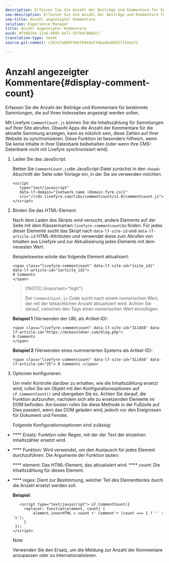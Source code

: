 ```yaml
---
description: Erfassen Sie die Anzahl der Beiträge und Kommentare für bestimmte Sammlungen, die auf Ihren Indexseiten angezeigt werden sollen.
seo-description: Erfassen Sie die Anzahl der Beiträge und Kommentare für bestimmte Sammlungen, die auf Ihren Indexseiten angezeigt werden sollen.
seo-title: Anzahl angezeigter Kommentare
solution: Experience Manager
title: Anzahl angezeigter Kommentare
uuid: 0f39b25e-11e0-4945-be71-55fb4798b6c7
translation-type: tm+mt
source-git-commit: c287e7a880f956f0444af746adee682571fe5a72

---
```



# Anzahl angezeigter Kommentare{#display-comment-count}

Erfassen Sie die Anzahl der Beiträge und Kommentare für bestimmte Sammlungen, die auf Ihren Indexseiten angezeigt werden sollen.

Mit Livefyre `CommentCount.js` können Sie die Inhaltszählung für Sammlungen auf Ihrer Site abrufen. Obwohl Apps die Anzahl der Kommentare für die aktuelle Sammlung anzeigen, kann es nützlich sein, diese Zahlen auf Ihrer Website zu synchronisieren. Diese Funktion ist besonders hilfreich, wenn Sie keine Inhalte in Ihrer Datenbank beibehalten (oder wenn Ihre CMS-Datenbank nicht mit Livefyre synchronisiert wird).

1. Laden Sie das JavaScript.

   Betten Sie `CommentCount.js`die JavaScript-Datei zunächst in den `<head>` Abschnitt der Seite oder Vorlage ein, in der Sie sie verwenden möchten.

   ```
   <script 
      type="text/javascript" 
      data-lf-domain="{network name (domain.fyre.co)}" 
      src="//cdn.livefyre.com/libs/commentcount/v1.0/commentcount.js"> 
   </script>
   ```

1. Binden Sie das HTML-Element.

   Nach dem Laden des Skripts wird versucht, andere Elemente auf der Seite mit dem Klassennamen `livefyre-commentcount`zu finden. Für jedes dieser Elemente sucht das Skript nach `data-lf-site-id` und `data-lf-article-id` HTML-Attributen und verwendet diese zum Abrufen von Inhalten aus Livefyre und zur Aktualisierung jedes Elements mit dem neuesten Wert.

   Beispielsweise würde das folgende Element aktualisiert:

   ```
   <span class="livefyre-commentcount" data-lf-site-id="{site_id}" data-lf-article-id="{article_id}"> 
   0 Comments  
   </span>
   ```

   >[!NOTE] {important="high"}
   >
   >Der `CommentCount.js` Code sucht nach einem numerischen Wert, der mit der tatsächlichen Anzahl aktualisiert wird. Achten Sie darauf, zwischen den Tags einen numerischen Wert einzufügen.

   **Beispiel 1** (Verwenden der URL als Artikel-ID):

   ```
   <span class="livefyre-commentcount" data-lf-site-id="311458" data-lf-article-id="https://mikesoldner.com/blog.php">  
   0 Comments  
   </span>
   ```

   **Beispiel 2** (Verwenden eines nummerierten Systems als Artikel-ID):

   ```
   <span class="livefyre-commentcount" data-lf-site-id="311458" data-lf-article-id="25"> 0 Comments </span>
   ```

1. Optionen konfigurieren.

   Um mehr Kontrolle darüber zu erhalten, wie die Inhaltszählung ersetzt wird, rufen Sie ein Objekt mit den Konfigurationsoptionen auf `LF.CommentCount()` und übergeben Sie es. Achten Sie darauf, die Funktion aufzurufen, nachdem sich alle zu ersetzenden Elemente im DOM befinden. Am besten rufen Sie diese Methode in der Fußzeile auf. Dies passiert, wenn das DOM geladen wird, jedoch vor den Ereignissen für Dokument und Fenster.

   Folgende Konfigurationsoptionen sind zulässig:

* **** Ersatz: Funktion oder Regex, mit der der Text der einzelnen Inhaltszähler ersetzt wird.

* **** Funktion: Wird verwendet, um den Austausch für jedes Element durchzuführen. Die Argumente der Funktion lauten:

   **** element: Das HTML-Element, das aktualisiert wird.
   **** count: Die Inhaltszählung für dieses Element.

* **** regex: Dient zur Bestimmung, welcher Teil des Elementtextes durch die Anzahl ersetzt werden soll.

   **Beispiel**:

   ```
      <script type="text/javascript"> LF.CommentCount({ 
        replacer: function(element, count) { 
            element.innerHTML = count +' Comment'+ (count === 1 ? '' : 's'); 
        } 
    }); 
   </script>
   ```

   >[!NOTE]
   >
   >Verwenden Sie den Ersatz, um die Meldung zur Anzahl der Kommentare anzupassen oder zu internationalisieren.
